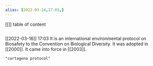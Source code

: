 ```yaml
---
alias: [2022-03-16,17:03,]
---
```

[[]]
table of content
```toc
```

[[2022-03-16]] 17:03
It is an international environmental protocol on Biosafety to the Convention on Biological Diversity.
It was adopted in [[2000]].
It came into force in [[2003]].
```query
"cartagena protocol"
```